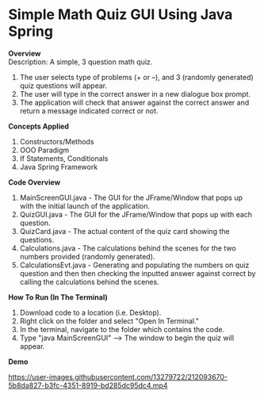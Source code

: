 # Simple Math Quiz GUI Using Java Spring </br>

**Overview**</br>
Description: A simple, 3 question math quiz.

  1. The user selects type of problems (+ or –), and 3 (randomly generated) quiz questions will appear.
  2. The user will type in the correct answer in a new dialogue box prompt.
  3. The application will check that answer against the correct answer and return a message indicated correct or not.

**Concepts Applied**</br>
  1. Constructors/Methods
  2. OOO Paradigm
  3. If Statements, Conditionals
  4. Java Spring Framework
  
**Code Overview**</br>
  1. MainScreenGUI.java - The GUI for the JFrame/Window that pops up with the initial launch of the application.
  2. QuizGUI.java - The GUI for the JFrame/Window that pops up with each question.
  3. QuizCard.java - The actual content of the quiz card showing the questions.
  4. Calculations.java - The calculations behind the scenes for the two numbers
provided (randomly generated).
  5. CalculationsEvt.java - Generating and populating the numbers on quiz question and then then checking the inputted answer against correct by calling the calculations behind the scenes.
  
    
**How To Run (In The Terminal)**</br>
  1. Download code to a location (i.e. Desktop).
  2. Right click on the folder and select "Open In Terminal."
  3. In the terminal, navigate to the folder which contains the code.
  4. Type "java MainScreenGUI" 
  --> The window to begin the quiz will appear. 
  
  **Demo**</br>
 
https://user-images.githubusercontent.com/13279722/212093670-5b8da827-b3fc-4351-8919-bd285dc95dc4.mp4



    
